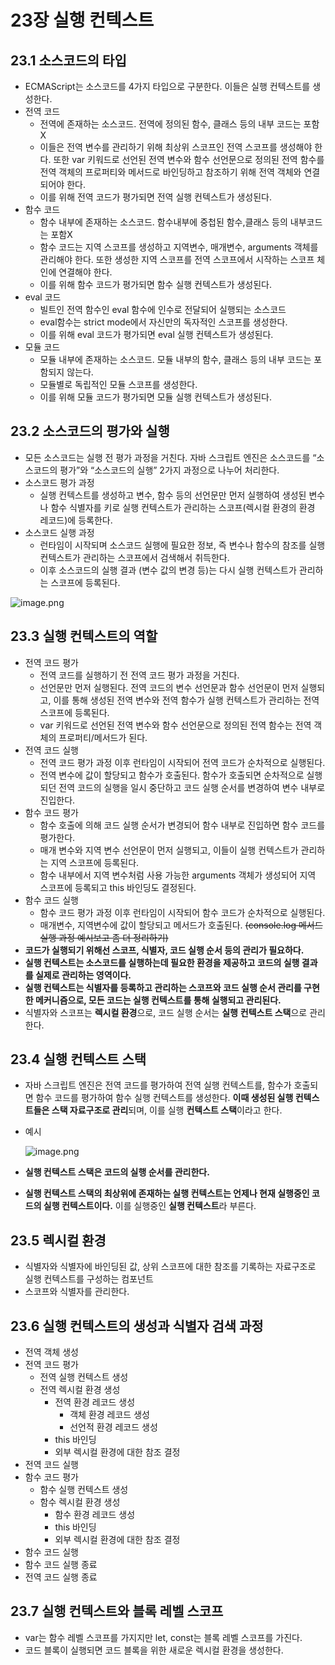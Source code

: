 # 23장 실행 컨텍스트

## 23.1 소스코드의 타입

- ECMAScript는 소스코드를 4가지 타입으로 구분한다. 이들은 실행 컨텍스트를 생성한다.
- 전역 코드
    - 전역에 존재하는 소스코드. 전역에 정의된 함수, 클래스 등의 내부 코드는 포함 X
    - 이들은 전역 변수를 관리하기 위해 최상위 스코프인 전역 스코프를 생성해야 한다. 또한 var 키워드로 선언된 전역 변수와 함수 선언문으로 정의된 전역 함수를 전역 객체의 프로퍼티와 메서드로 바인딩하고 참조하기 위해 전역 객체와 연결되어야 한다.
    - 이를 위해 전역 코드가 평가되면 전역 실행 컨텍스트가 생성된다.
- 함수 코드
    - 함수 내부에 존재하는 소스코드. 함수내부에 중첩된 함수,클래스 등의 내부코드는 포함X
    - 함수 코드는 지역 스코프를 생성하고 지역변수, 매개변수, arguments 객체를 관리해야 한다. 또한 생성한 지역 스코프를 전역 스코프에서 시작하는 스코프 체인에 연결해야 한다.
    - 이를 위해 함수 코드가 평가되면 함수 실행 컨텍스트가 생성된다.
- eval 코드
    - 빌트인 전역 함수인 eval 함수에 인수로 전달되어 실행되는 소스코드
    - eval함수는 strict mode에서 자신만의 독자적인 스코프를 생성한다.
    - 이를 위해 eval 코드가 평가되면 eval 실행 컨텍스트가 생성된다.
- 모듈 코드
    - 모듈 내부에 존재하는 소스코드. 모듈 내부의 함수, 클래스 등의 내부 코드는 포함되지 않는다.
    - 모듈별로 독립적인 모듈 스코프를 생성한다.
    - 이를 위해 모듈 코드가 평가되면 모듈 실행 컨텍스트가 생성된다.

## 23.2 소스코드의 평가와 실행

- 모든 소스코드는 실행 전 평가 과정을 거친다. 자바 스크립트 엔진은 소스코드를 “소스코드의 평가”와 “소스코드의 실행” 2가지 과정으로 나누어 처리한다.
- 소스코드 평가 과정
    - 실행 컨텍스트를 생성하고 변수, 함수 등의 선언문만 먼저 실행하여 생성된 변수나 함수 식별자를 키로 실행 컨텍스트가 관리하는 스코프(렉시컬 환경의 환경 레코드)에 등록한다.
- 소스코드 실행 과정
    - 런타임이 시작되며 소스코드 실행에 필요한 정보, 즉 변수나 함수의 참조를 실행 컨텍스트가 관리하는 스코프에서 검색해서 취득한다.
    - 이후 소스코드의 실행 결과 (변수 값의 변경 등)는 다시 실행 컨텍스트가 관리하는 스코프에 등록된다.

![image.png](23%E1%84%8C%E1%85%A1%E1%86%BC%20%E1%84%89%E1%85%B5%E1%86%AF%E1%84%92%E1%85%A2%E1%86%BC%20%E1%84%8F%E1%85%A5%E1%86%AB%E1%84%90%E1%85%A6%E1%86%A8%E1%84%89%E1%85%B3%E1%84%90%E1%85%B3%201c2f78a2bff18033a324f3a1ea3e47e0/image.png)

## 23.3 실행 컨텍스트의 역할

- 전역 코드 평가
    - 전역 코드를 실행하기 전 전역 코드 평가 과정을 거친다.
    - 선언문만 먼저 실행된다. 전역 코드의 변수 선언문과 함수 선언문이 먼저 실행되고, 이를 통해 생성된 전역 변수와 전역 함수가 실행 컨텍스트가 관리하는 전역 스코프에 등록된다.
    - var 키워드로 선언된 전역 변수와 함수 선언문으로 정의된 전역 함수는 전역 객체의 프로퍼티/메서드가 된다.
- 전역 코드 실행
    - 전역 코드 평가 과정 이후 런타임이 시작되어 전역 코드가 순차적으로 실행된다.
    - 전역 변수에 값이 할당되고 함수가 호출된다. 함수가 호출되면 순차적으로 실행되던 전역 코드의 실행을 일시 중단하고 코드 실행 순서를 변경하여 변수 내부로 진입한다.
- 함수 코드 평가
    - 함수 호출에 의해 코드 실행 순서가 변경되어 함수 내부로 진입하면 함수 코드를 평가한다.
    - 매개 변수와 지역 변수 선언문이 먼저 실행되고, 이들이 실행 컨텍스트가 관리하는 지역 스코프에 등록된다.
    - 함수 내부에서 지역 변수처럼 사용 가능한 arguments 객체가 생성되어 지역 스코프에 등록되고 this 바인딩도 결정된다.
- 함수 코드 실행
    - 함수 코드 평가 과정 이후 런타임이 시작되어 함수 코드가 순차적으로 실행된다.
    - 매개변수, 지역변수에 값이 할당되고  메서드가 호출된다. ~~(console.log 메서드 실행 과정 예시보고 좀 더 정리하기)~~
- **코드가 실행되기 위해선 스코프, 식별자, 코드 실행 순서 등의 관리가 필요하다.**
- **실행 컨텍스트는 소스코드를 실행하는데 필요한 환경을 제공하고 코드의 실행 결과를 실제로 관리하는 영역이다.**
- **실행 컨텍스트는 식별자를 등록하고 관리하는 스코프와 코드 실행 순서 관리를 구현한 메커니즘으로, 모든 코드는 실행 컨텍스트를 통해 실행되고 관리된다.**
- 식별자와 스코프는 **렉시컬 환경**으로, 코드 실행 순서는 **실행** **컨텍스트 스택**으로 관리한다.

## 23.4 실행 컨텍스트 스택

- 자바 스크립트 엔진은 전역 코드를 평가하여 전역 실행 컨텍스트를, 함수가 호출되면 함수 코드를 평가하여 함수 실행 컨텍스트를 생성한다. **이때 생성된 실행 컨텍스트들은 스택 자료구조로 관리**되며, 이를 실행 **컨텍스트 스택**이라고 한다.
- 예시
    
    ![image.png](23%E1%84%8C%E1%85%A1%E1%86%BC%20%E1%84%89%E1%85%B5%E1%86%AF%E1%84%92%E1%85%A2%E1%86%BC%20%E1%84%8F%E1%85%A5%E1%86%AB%E1%84%90%E1%85%A6%E1%86%A8%E1%84%89%E1%85%B3%E1%84%90%E1%85%B3%201c2f78a2bff18033a324f3a1ea3e47e0/image%201.png)
    
- **실행 컨텍스트 스택은 코드의 실행 순서를 관리한다.**
- **실행 컨텍스트 스택의 최상위에 존재하는 실행 컨텍스트는 언제나 현재 실행중인 코드의 실행 컨텍스트이다.** 이를 실행중인 **실행 컨텍스트**라 부른다.

## 23.5 렉시컬 환경

- 식별자와 식별자에 바인딩된 값, 상위 스코프에 대한 참조를 기록하는 자료구조로 실행 컨텍스트를 구성하는 컴포넌트
- 스코프와 식별자를 관리한다.

## 23.6 실행 컨텍스트의 생성과 식별자 검색 과정

- 전역 객체 생성
- 전역 코드 평가
    - 전역 실행 컨텍스트 생성
    - 전역 렉시컬 환경 생성
        - 전역 환경 레코드 생성
            - 객체 환경 레코드 생성
            - 선언적 환경 레코드 생성
        - this 바인딩
        - 외부 렉시컬 환경에 대한 참조 결정
- 전역 코드 실행
- 함수 코드 평가
    - 함수 실행 컨텍스트 생성
    - 함수 렉시컬 환경 생성
        - 함수 환경 레코드 생성
        - this 바인딩
        - 외부 렉시컬 환경에 대한 참조 결정
- 함수 코드 실행
- 함수 코드 실행 종료
- 전역 코드 실행 종료

## 23.7 실행 컨텍스트와 블록 레벨 스코프

- var는 함수 레벨 스코프를 가지지만 let, const는 블록 레벨 스코프를 가진다.
- 코드 블록이 실행되면 코드 블록을 위한 새로운 렉시컬 환경을 생성한다.